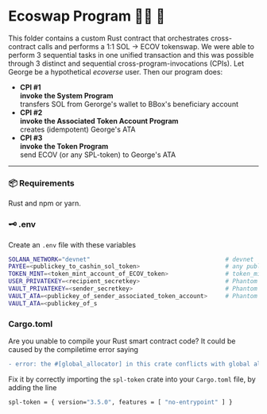 # Ecoswap Program :superhero_man: :handshake: 
This folder contains a custom Rust contract that orchestrates cross-contract calls and performs a 1:1 SOL &rarr; ECOV tokenswap. We were able to perform 3 sequential tasks in one unified transaction and this was possible through 3 distinct and sequential cross-program-invocations (CPIs). Let George be a hypothetical *ecoverse* user. Then our program does:


- **CPI #1** <br/> 
  **invoke the System Program** <br/>
  transfers SOL from Gerorge's wallet to BBox's beneficiary account
- **CPI #2** <br/> 
  **invoke the Associated Token Account Program** <br/>
  creates (idempotent) George's ATA
- **CPI #3** <br/> 
  **invoke the Token Program** <br/>
  send ECOV (or any SPL-token) to George's ATA

---

### :package: Requirements
Rust and npm or yarn.

### :old_key: .env
Create an `.env` file with these variables
```bash
SOLANA_NETWORK="devnet"                                      # devnet
PAYEE=<publickey_to_cashin_sol_token>                        # any publickey: SOL recipient
TOKEN_MINT=<token_mint_account_of_ECOV_token>                # token_mint_account of your SPL-token
USER_PRIVATEKEY=<recipient_secretkey>                        # Phantom wallet 1: SOL sender and ECOV recipient
VAULT_PRIVATEKEY=<sender_secretkey>                          # Phantom wallet 2: ECOV transfer signer
VAULT_ATA=<publickey_of_sender_associated_token_account>     # Phantom wallet 2: ECOV sender
VAULT_ATA=<publickey_of_s
```

### Cargo.toml

Are you unable to compile your Rust smart contract code? It could be caused by the compiletime error saying
```diff
- error: the #[global_allocator] in this crate conflicts with global allocator in: spl_token
```
Fix it by correctly importing the `spl-token` crate into your `Cargo.toml` file, by adding the line

```bash
spl-token = { version="3.5.0", features = [ "no-entrypoint" ] }
```


